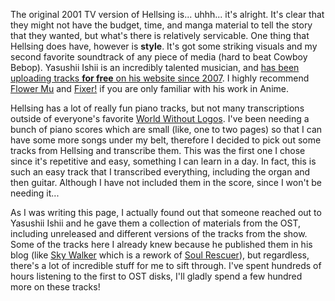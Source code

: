The original 2001 TV version of Hellsing is... uhhh... it's alright. It's clear that they might not have the budget, time, and manga material to tell the story that they wanted, but what's there is relatively servicable. One thing that Hellsing does have, however is **style**. It's got some striking visuals and my second favorite soundtrack of any piece of media (hard to beat Cowboy Bebop). Yasushii Ishii is an incredibly talented musician, and [has been uploading tracks **for free** on his website since 2007](http://yasushi-ishii.com/). I highly recommend [Flower Mu](http://blog.livedoor.jp/daibakarenji2/2008/flower-mu.html) and [Fixer!](http://blog.livedoor.jp/daibakarenji1/hannya/fixert.html) if you are only familiar with his work in Anime.

Hellsing has a lot of really fun piano tracks, but not many transcriptions outside of everyone's favorite [World Without Logos](https://www.youtube.com/watch?v=HOD2DVq1r60). I've been needing a bunch of piano scores which are small (like, one to two pages) so that I can have some more songs under my belt, therefore I decided to pick out some tracks from Hellsing and transcribe them. This was the first one I chose since it's repetitive and easy, something I can learn in a day. In fact, this is such an easy track that I transcribed everything, including the organ and then guitar. Although I have not included them in the score, since I won't be needing it...

As I was writing this page, I actually found out that someone reached out to Yasushii Ishii and he gave them a collection of materials from the OST, including unreleased and different versions of the tracks from the show. Some of the tracks here I already knew because he published them in his blog (like [Sky Walker](http://blog.livedoor.jp/daibakarenji3/2013/sky%20walker.html) which is a rework of [Soul Rescuer](https://www.youtube.com/watch?v=vqEuxwZAbkA)), but regardless, there's a lot of incredible stuff for me to sift through. I've spent hundreds of hours listening to the first to OST disks, I'll gladly spend a few hundred more on these tracks!
